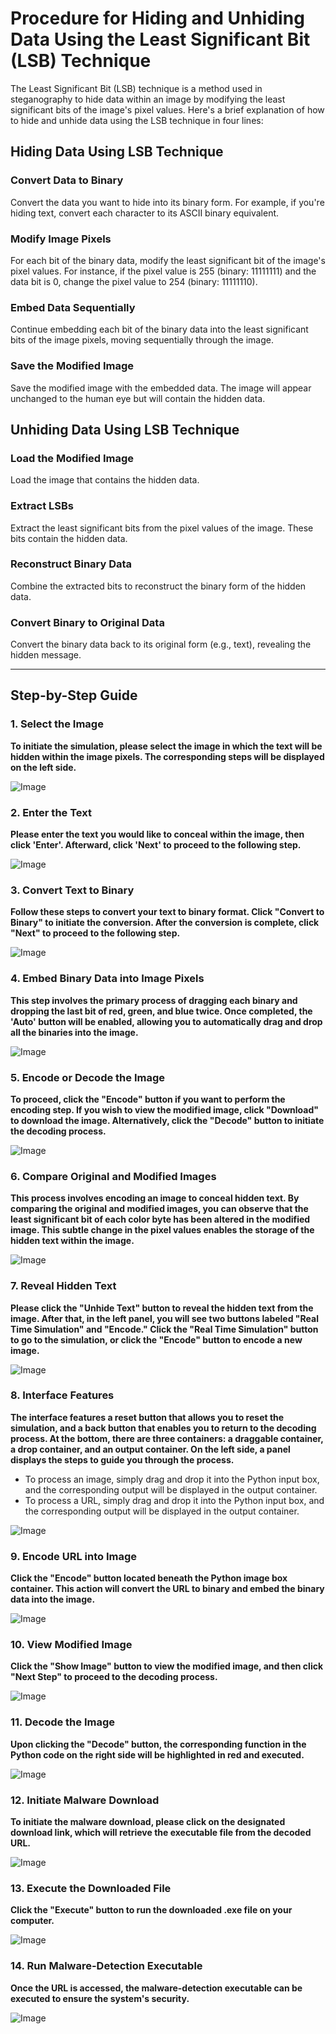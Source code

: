 # Procedure for Hiding and Unhiding Data Using the Least Significant Bit (LSB) Technique

The Least Significant Bit (LSB) technique is a method used in steganography to hide data within an image by modifying the least significant bits of the image's pixel values. Here's a brief explanation of how to hide and unhide data using the LSB technique in four lines:

## Hiding Data Using LSB Technique

### Convert Data to Binary

Convert the data you want to hide into its binary form. For example, if you're hiding text, convert each character to its ASCII binary equivalent.

### Modify Image Pixels

For each bit of the binary data, modify the least significant bit of the image's pixel values. For instance, if the pixel value is 255 (binary: 11111111) and the data bit is 0, change the pixel value to 254 (binary: 11111110).

### Embed Data Sequentially

Continue embedding each bit of the binary data into the least significant bits of the image pixels, moving sequentially through the image.

### Save the Modified Image

Save the modified image with the embedded data. The image will appear unchanged to the human eye but will contain the hidden data.

## Unhiding Data Using LSB Technique

### Load the Modified Image

Load the image that contains the hidden data.

### Extract LSBs

Extract the least significant bits from the pixel values of the image. These bits contain the hidden data.

### Reconstruct Binary Data

Combine the extracted bits to reconstruct the binary form of the hidden data.

### Convert Binary to Original Data

Convert the binary data back to its original form (e.g., text), revealing the hidden message.

---

## Step-by-Step Guide

### 1. Select the Image

**To initiate the simulation, please select the image in which the text will be hidden within the image pixels. The corresponding steps will be displayed on the left side.**

![Image](./images/image1.png)

### 2. Enter the Text

**Please enter the text you would like to conceal within the image, then click 'Enter'. Afterward, click 'Next' to proceed to the following step.**

![Image](./images/image2.png)

### 3. Convert Text to Binary

**Follow these steps to convert your text to binary format. Click "Convert to Binary" to initiate the conversion. After the conversion is complete, click "Next" to proceed to the following step.**

![Image](./images/image3.png)

### 4. Embed Binary Data into Image Pixels

**This step involves the primary process of dragging each binary and dropping the last bit of red, green, and blue twice. Once completed, the 'Auto' button will be enabled, allowing you to automatically drag and drop all the binaries into the image.**

![Image](./images/image4.png)

### 5. Encode or Decode the Image

**To proceed, click the "Encode" button if you want to perform the encoding step. If you wish to view the modified image, click "Download" to download the image. Alternatively, click the "Decode" button to initiate the decoding process.**

![Image](./images/image5.png)

### 6. Compare Original and Modified Images

**This process involves encoding an image to conceal hidden text. By comparing the original and modified images, you can observe that the least significant bit of each color byte has been altered in the modified image. This subtle change in the pixel values enables the storage of the hidden text within the image.**

![Image](./images/image6.png)

### 7. Reveal Hidden Text

**Please click the "Unhide Text" button to reveal the hidden text from the image. After that, in the left panel, you will see two buttons labeled "Real Time Simulation" and "Encode." Click the "Real Time Simulation" button to go to the simulation, or click the "Encode" button to encode a new image.**

![Image](./images/image7.png)

### 8. Interface Features

**The interface features a reset button that allows you to reset the simulation, and a back button that enables you to return to the decoding process. At the bottom, there are three containers: a draggable container, a drop container, and an output container. On the left side, a panel displays the steps to guide you through the process.**

- To process an image, simply drag and drop it into the Python input box, and the corresponding output will be displayed in the output container.
- To process a URL, simply drag and drop it into the Python input box, and the corresponding output will be displayed in the output container.

![Image](./images/image8.png)

### 9. Encode URL into Image

**Click the "Encode" button located beneath the Python image box container. This action will convert the URL to binary and embed the binary data into the image.**

![Image](./images/image9.png)

### 10. View Modified Image

**Click the "Show Image" button to view the modified image, and then click "Next Step" to proceed to the decoding process.**

![Image](./images/image10.png)

### 11. Decode the Image

**Upon clicking the "Decode" button, the corresponding function in the Python code on the right side will be highlighted in red and executed.**

![Image](./images/image11.png)

### 12. Initiate Malware Download

**To initiate the malware download, please click on the designated download link, which will retrieve the executable file from the decoded URL.**

![Image](./images/image12.png)

### 13. Execute the Downloaded File

**Click the "Execute" button to run the downloaded .exe file on your computer.**

![Image](./images/image13.png)

### 14. Run Malware-Detection Executable

**Once the URL is accessed, the malware-detection executable can be executed to ensure the system's security.**

![Image](./images/image14.png)

